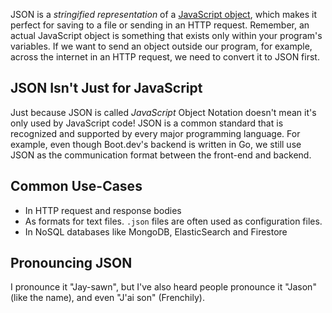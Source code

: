 JSON is a _stringified representation_ of a [JavaScript object](https://developer.mozilla.org/en-US/docs/Web/JavaScript/Guide/Working_with_objects), which makes it perfect for saving to a file or sending in an HTTP request. Remember, an actual JavaScript object is something that exists only within your program's variables. If we want to send an object outside our program, for example, across the internet in an HTTP request, we need to convert it to JSON first.

## JSON Isn't Just for JavaScript

Just because JSON is called _JavaScript_ Object Notation doesn't mean it's only used by JavaScript code! JSON is a common standard that is recognized and supported by every major programming language. For example, even though Boot.dev's backend is written in Go, we still use JSON as the communication format between the front-end and backend.

## Common Use-Cases

- In HTTP request and response bodies
- As formats for text files. `.json` files are often used as configuration files.
- In NoSQL databases like MongoDB, ElasticSearch and Firestore

## Pronouncing JSON

I pronounce it "Jay-sawn", but I've also heard people pronounce it "Jason" (like the name), and even "J'ai son" (Frenchily).